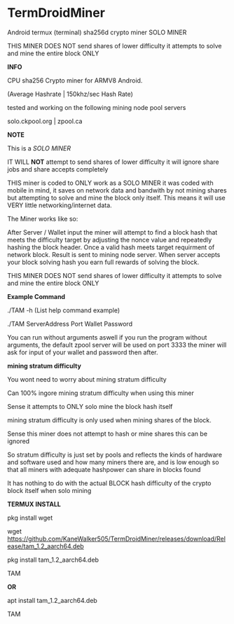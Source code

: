 # TermDroidMiner


Android termux (terminal) sha256d crypto miner
SOLO MINER

THIS MINER DOES NOT send shares of lower difficulty it attempts to solve and mine the entire block ONLY



**INFO**


CPU sha256 Crypto miner for ARMV8 Android.

(Average Hashrate | 150khz/sec Hash Rate)

tested and working on the following mining node pool servers

solo.ckpool.org | 
zpool.ca


**NOTE**


This is a *SOLO MINER*

IT WILL **NOT** attempt to send shares of lower difficulty it will ignore
share jobs and share accepts completely


THIS miner is coded to ONLY work as a SOLO MINER
it was coded with mobile in mind, it saves on network data and bandwith by not mining shares but attempting to solve and mine the block only itself. This means it will use VERY little networking/internet data.


The Miner works like so:

After Server / Wallet input the miner will attempt to find a block hash that meets the difficulty target by adjusting the nonce value and repeatedly hashing the block header. Once a valid hash meets target requirment of network block. Result
is sent to mining node server. When server accepts your block solving hash you earn full rewards of solving the block.

THIS MINER DOES NOT send shares of lower difficulty it attempts to solve and mine the entire block ONLY

**Example Command**


./TAM -h   (List help command example) 


./TAM ServerAddress Port Wallet Password

You can run without arguments aswell
if you run the program without arguments, the default zpool server will be used on port 3333
the miner will ask for input of your wallet and password then after.



**mining stratum difficulty**

You wont need to worry about mining stratum difficulty

Can 100% ingore mining stratum difficulty when using this miner


Sense it attempts to ONLY solo mine the block hash itself

mining stratum difficulty is only used when mining shares of the block.

Sense this miner does not attempt to hash or mine shares this can be ignored

So stratum difficulty is just set by pools and reflects the kinds of hardware and software used and how many miners there are, and is low enough so that all miners with adequate hashpower can share in blocks found

It has nothing to do with the actual BLOCK hash difficulty of the crypto block itself when solo mining


**TERMUX INSTALL**

pkg install wget

wget https://github.com/KaneWalker505/TermDroidMiner/releases/download/Release/tam_1.2_aarch64.deb

pkg install tam_1.2_aarch64.deb

TAM

**OR**

apt install tam_1.2_aarch64.deb

TAM
